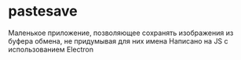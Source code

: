 # pastesave
Маленькое приложение, позволяющее сохранять изображения из буфера обмена, не придумывая для них имена
Написано на JS с использованием Electron
